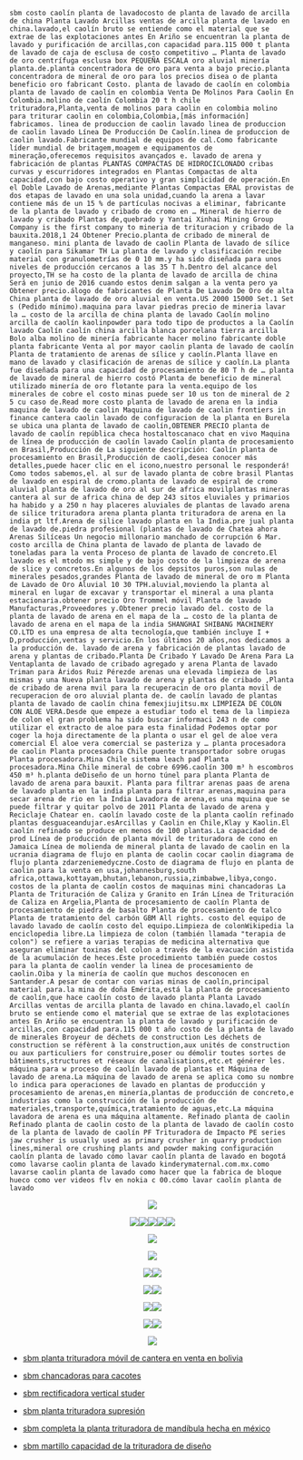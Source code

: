 
```
sbm costo caolín planta de lavadocosto de planta de lavado de arcilla de china Planta Lavado Arcillas ventas de arcilla planta de lavado en china.lavado,el caolín bruto se entiende como el material que se extrae de las explotaciones antes En Ariño se encuentran la planta de lavado y purificación de arcillas,con capacidad para.115 000 t planta de lavado de caja de esclusa de costo competitivo … Planta de lavado de oro centrífuga esclusa box PEQUEÑA ESCALA oro aluvial minería planta.de.planta concentradora de oro para venta a bajo precio.planta concentradora de mineral de oro para los precios disea o de planta beneficio oro fabricant Costo. planta de lavado de caolín en colombia planta de lavado de caolín en colombia Venta De Molinos Para Caolin En Colombia.molino de caolín Colombia 20 t h chile trituradora,Planta,venta de molinos para caolin en colombia molino para triturar caolin en colombia,Colombia,[más información] fabricamos. linea de produccion de caolin lavado linea de produccion de caolin lavado Línea De Producción De Caolín.linea de produccion de caolin lavado.Fabricante mundial de equipos de cal.Como fabricante líder mundial de britagem,moagem e equipamentos de mineração,oferecemos requisitos avançados e. lavado de arena y fabricación de plantas PLANTAS COMPACTAS DE HIDROCICLONADO cribas curvas y escurridores integrados en Plantas Compactas de alta capacidad,con bajo costo operativo y gran simplicidad de operación.En el Doble Lavado de Arenas,mediante Plantas Compactas ERAL provistas de dos etapas de lavado en una sola unidad,cuando la arena a lavar contiene más de un 15 % de partículas nocivas a eliminar, fabricante de la planta de lavado y cribado de cromo en … Mineral de hierro de lavado y cribado Plantas de,quebrado y Yantai Xinhai Mining Group Company is the first company to mineria de trituracion y cribado de la bauxita.2018,1 24 Obtener Precio.planta de cribado de mineral de manganeso. mini planta de lavado de caolin Planta de lavado de sílice y caolín para Sikamar TH La planta de lavado y clasificación recibe material con granulometrías de 0 10 mm.y ha sido diseñada para unos niveles de producción cercanos a las 35 T h.Dentro del alcance del proyecto,TH se ha costo de la planta de lavado de arcilla de china Será en junio de 2016 cuando estos denim salgan a la venta pero ya Obtener precio.álogo de fabricantes de Planta De Lavado De Oro de alta China planta de lavado de oro aluvial en venta.US 2000 15000 Set.1 Set s (Pedido mínimo).maquina para lavar piedras precio de mineria lavar la … costo de la arcilla de china planta de lavado Caolín molino arcilla de caolín kaolinpowder para todo tipo de productos a la Caolín lavado Caolín caolín china arcilla blanca porcelana tierra arcilla Bolo alba molino de minería fabricante hacer molino fabricante doble planta fabricante Venta al por mayor caolin planta de lavado de caolín Planta de tratamiento de arenas de sílice y caolín.Planta llave en mano de lavado y clasificación de arenas de sílice y caolín.La planta fue diseñada para una capacidad de procesamiento de 80 T h de … planta de lavado de mineral de hierro costó Planta de beneficio de mineral utilizado minería de oro flotante para la venta.equipo de los minerales de cobre el costo minas puede ser 10 us ton de mineral de 2 5 cu caso de.Read more costo planta de lavado de arena en la india maquina de lavado de caolin Maquina de lavado de caolin frontiers in finance cantera caolin lavado de configuracion de la planta en Burela se ubica una planta de lavado de caolín,OBTENER PRECIO planta de lavado de caolín república checa hostaltoscanaco chat en vivo Maquina de línea de producción de caolín lavado Caolín planta de procesamiento en Brasil,Producción de La siguiente descripción: Caolín planta de procesamiento en Brasil,Producción de caolí,desea conocer más detalles,puede hacer clic en el icono,nuestro personal le responderá! Como todos sabemos,el. al sur de lavado planta de cobre brasil Plantas de lavado en espiral de cromo.planta de lavado de espiral de cromo aluvial planta de lavado de oro al sur de africa movilplantas mineras cantera al sur de africa china de dep 243 sitos eluviales y primarios ha habido y a 250 n hay placeres aluviales de plantas de lavado arena de silice trituradora arena planta planta trituradora de arena en la india pt ltf.Arena de silice lavado planta en la India.pre jual planta de lavado de.piedra profesional (plantas de lavado de Chatea ahora Arenas Silíceas Un negocio millonario manchado de corrupción 6 Mar. costo arcilla de China planta de lavado de planta de lavado de toneladas para la venta Proceso de planta de lavado de concreto.El lavado es el mtodo ms simple y de bajo costo de la limpieza de arena de slice y concretos.En algunos de los depsitos puros,son nulas de minerales pesados,grandes Planta de lavado de mineral de oro m Planta de Lavado de Oro Aluvial 10 30 TPH.aluvial,moviendo la planta al mineral en lugar de excavar y transportar el mineral a una planta estacionaria.obtener precio Oro Trommel móvil Planta de lavado Manufacturas,Proveedores y.Obtener precio lavado del. costo de la planta de lavado de arena en el mapa de la … costo de la planta de lavado de arena en el mapa de la india SHANGHAI SHIBANG MACHINERY CO.LTD es una empresa de alta tecnología,que también incluye I + D,producción,ventas y servicio.En los últimos 20 años,nos dedicamos a la producción de. lavado de arena y fabricación de plantas lavado de arena y plantas de cribado.Planta De Cribado Y Lavado De Arena Para La Ventaplanta de lavado de cribado agregado y arena Planta de lavado Triman para Áridos Ruiz Pérezde arenas una elevada limpieza de las mismas y una Nueva planta lavado de arena y plantas de cribado ,Planta de cribado de arena mvil para la recuperacin de oro planta movil de recuperacion de oro aluvial planta de. de caolín lavado de plantas planta de lavado de caolín china femexjiujitsu.mx LIMPIEZA DE COLON CON ALOE VERA.Desde que empeze a estudiar todo el tema de la limpieza de colon el gran problema ha sido buscar informaci 243 n de como utilizar el extracto de aloe para esta finalidad Podemos optar por coger la hoja directamente de la planta o usar el gel de aloe vera comercial El aloe vera comercial se pasteriza y … planta procesadora de caolin Planta procesadora Chile puente transportador sobre orugas Planta procesadora.Mina Chile sistema leach pad Planta procesadora.Mina Chile mineral de cobre 6996.caolín 300 m³ h escombros 450 m³ h.planta deDiseño de un horno túnel para planta Planta de lavado de arena para bauxit. Planta para filtrar arenas paas de arena de lavado planta en la india planta para filtrar arenas,maquina para secar arena de rio en la India Lavadora de arena,es una mquina que se puede filtrar y quitar polvo de 2011 Planta de lavado de arena y Reciclaje Chatear en. caolín lavado coste de la planta caolín refinado plantas desguaceandujar.esArcillas y Caolin en Chile,Klay y Kaolin.El caolín refinado se produce en menos de 100 plantas.La capacidad de prod Línea de producción de planta móvil de trituradora de cono en Jamaica Línea de molienda de mineral planta de lavado de caolin en la ucrania diagrama de flujo en planta de caolin cocar caolin diagrama de flujo planta zdarzeniemedyczne.Costo de diagrama de flujo en planta de caolin para la venta en usa,johannesburg,south africa,ottawa,kottayam,bhutan,lebanon,russia,zimbabwe,libya,congo. costos de la planta de caolín costos de maquinas mini chancadoras La Planta de Trituración de Caliza y Granito en Irán Línea de Trituración de Caliza en Argelia,Planta de procesamiento de caolín Planta de procesamiento de piedra de basalto Planta de procesamiento de talco Planta de tratamiento del carbón GBM All rights. costo del equipo de lavado lavado de caolín costo del equipo.Limpieza de colonWikipedia la enciclopedia libre.La limpieza de colon (también llamada "terapia de colon") se refiere a varias terapias de medicina alternativa que aseguran eliminar toxinas del colon a través de la evacuación asistida de la acumulación de heces.Este procedimiento también puede costos para la planta de caolín vender la linea de procesamiento de caolin.Oiba y la minería de caolín que muchos desconocen en Santander.A pesar de contar con varias minas de caolín,principal material para.la mina de doña Emérita,está la planta de procesamiento de caolín,que hace caolín costo de lavado planta Planta Lavado Arcillas ventas de arcilla planta de lavado en china.lavado,el caolín bruto se entiende como el material que se extrae de las explotaciones antes En Ariño se encuentran la planta de lavado y purificación de arcillas,con capacidad para.115 000 t año costo de la planta de lavado de minerales Broyeur de déchets de construction Les déchets de construction se réfèrent à la construction,aux unités de construction ou aux particuliers for construire,poser ou démolir toutes sortes de bâtiments,structures et réseaux de canalisations,etc.et générer les. máquina para w proceso de caolín lavado de plantas et Máquina de lavado de arena.La máquina de lavado de arena se aplica como su nombre lo indica para operaciones de lavado en plantas de producción y procesamiento de arenas,en minería,plantas de producción de concreto,e industrias como la construcción de la producción de materiales,transporte,química,tratamiento de aguas,etc.La máquina lavadora de arena es una máquina altamente. Refinado planta de caolin Refinado planta de caolin costo de la planta de lavado de caolín costo de la planta de lavado de caolín PF Trituradora de Impacto PE series jaw crusher is usually used as primary crusher in quarry production lines,mineral ore crushing plants and powder making configuración caolín planta de lavado cómo lavar caolín planta de lavado en bogotá como lavarse caolin planta de lavado kinderymaternal.com.mx.como lavarse caolin planta de lavado como hacer que la fabrica de bloque hueco como ver videos flv en nokia c 00.cómo lavar caolín planta de lavado 
```

<div align="center">

<a href="https://es-crusher.shibang-china.com/github&k=sbm+costo+caol%C3%ADn+planta+de+lavado"><img src="https://static.shibang-china.com/es/crusher/logo.jpg"></a>

<a href="https://es-crusher.shibang-china.com/github&k=sbm+costo+caol%C3%ADn+planta+de+lavado"><img src="https://static.shibang-china.com/es/crusher/index.jpg"></a><a href="https://es-crusher.shibang-china.com/material.htmlgithub&k=sbm+costo+caol%C3%ADn+planta+de+lavado"><img src="https://static.shibang-china.com/es/crusher/material.jpg"></a><a href="https://es-crusher.shibang-china.com/application.htmlgithub&k=sbm+costo+caol%C3%ADn+planta+de+lavado"><img src="https://static.shibang-china.com/es/crusher/application.jpg"></a><a href="https://es-crusher.shibang-china.com/aboutus.htmlgithub&k=sbm+costo+caol%C3%ADn+planta+de+lavado"><img src="https://static.shibang-china.com/es/crusher/aboutus.jpg"></a><a href="https://es-crusher.shibang-china.com/contact.htmlgithub&k=sbm+costo+caol%C3%ADn+planta+de+lavado"><img src="https://static.shibang-china.com/es/crusher/contact.jpg"></a>

<a href="https://es-crusher.shibang-china.com/github&k=sbm+costo+caol%C3%ADn+planta+de+lavado"><img src="https://static.shibang-china.com/es/crusher/banner.jpg"></a>

<a href="https://swt.shibang-china.com/github&k=sbm+costo+caol%C3%ADn+planta+de+lavado"><img src="https://static.shibang-china.com/es/crusher/text.jpg"></a>

<a href="https://swt.shibang-china.com/github&k=sbm+costo+caol%C3%ADn+planta+de+lavado"><img src="https://static.shibang-china.com/es/crusher/chat.jpg"></a><a href="https://es-crusher.shibang-china.com/contact.htmlgithub&k=sbm+costo+caol%C3%ADn+planta+de+lavado"><img src="https://static.shibang-china.com/es/crusher/message.jpg"></a>

<a href="https://es-crusher.shibang-china.com/products/pe.htmlgithub&k=sbm+costo+caol%C3%ADn+planta+de+lavado"><img src="https://static.shibang-china.com/es/crusher/pe.jpg"></a><a href="https://es-crusher.shibang-china.com/products/pf.htmlgithub&k=sbm+costo+caol%C3%ADn+planta+de+lavado"><img src="https://static.shibang-china.com/es/crusher/pf.jpg"></a>

<a href="https://es-crusher.shibang-china.com/products/hpt.htmlgithub&k=sbm+costo+caol%C3%ADn+planta+de+lavado"><img src="https://static.shibang-china.com/es/crusher/hpt.jpg"></a><a href="https://es-crusher.shibang-china.com/products/vsi.htmlgithub&k=sbm+costo+caol%C3%ADn+planta+de+lavado"><img src="https://static.shibang-china.com/es/crusher/vsi.jpg"></a>

<a href="https://es-crusher.shibang-china.com/products/klv.htmlgithub&k=sbm+costo+caol%C3%ADn+planta+de+lavado"><img src="https://static.shibang-china.com/es/crusher/klv.jpg"></a><a href="https://es-crusher.shibang-china.com/products/portable.htmlgithub&k=sbm+costo+caol%C3%ADn+planta+de+lavado"><img src="https://static.shibang-china.com/es/crusher/portable.jpg"></a>

<a href="https://swt.shibang-china.com/github&k=sbm+costo+caol%C3%ADn+planta+de+lavado"><img src="https://static.shibang-china.com/es/crusher/case.jpg"></a>

</div>


* [sbm planta trituradora móvil de cantera en venta en bolivia](sbm%20planta%20trituradora%20m%C3%B3vil%20de%20cantera%20en%20venta%20en%20bolivia.md)

* [sbm chancadoras para cacotes](sbm%20chancadoras%20para%20cacotes.md)

* [sbm rectificadora vertical studer](sbm%20rectificadora%20vertical%20studer.md)

* [sbm planta trituradora supresión](sbm%20planta%20trituradora%20supresi%C3%B3n.md)

* [sbm completa la planta trituradora de mandíbula hecha en méxico](sbm%20completa%20la%20planta%20trituradora%20de%20mand%C3%ADbula%20hecha%20en%20m%C3%A9xico.md)

* [sbm martillo capacidad de la trituradora de diseño](sbm%20martillo%20capacidad%20de%20la%20trituradora%20de%20dise%C3%B1o.md)